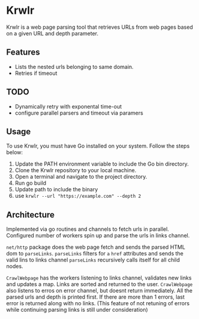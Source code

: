 # Krwlr

Krwlr is a web page parsing tool that retrieves URLs from web pages based on a given URL and depth parameter.

## Features

- Lists the nested urls belonging to same domain.
- Retries if timeout

## TODO
- Dynamically retry with exponental time-out
- configure parallel parsers and timeout via paramers

## Usage

To use Krwlr, you must have Go installed on your system. Follow the steps below:

1. Update the PATH environment variable to include the Go bin directory.
2. Clone the Krwlr repository to your local machine.
3. Open a terminal and navigate to the project directory.
4. Run go build 
5. Update path to include the binary
6. use ```krwlr --url "https://example.com" --depth 2```


## Architecture
Implemented via go routines and channels to fetch urls in parallel. 
Configured number of workers spin up and parse the urls in links channel.

`net/http` package does the web page fetch and sends the parsed HTML dom to `parseLinks`.
`parseLinks` filters for `a` `href` attributes and sends the valid lins to links channel
`parseLinks` recursively calls itself for all child nodes.

`CrawlWebpage` has the workers listening to links channel, validates new links and updates a map. Links are sorted and returned to the user.
`CrawlWebpage` also listens to erros on error channel, but doesnt return immediately. All the parsed urls and depth is printed first. If there are more than 1 errors, last error is returned along with no links. (This feature of not retuning of errors while continuing parsing links is still under consideration) 